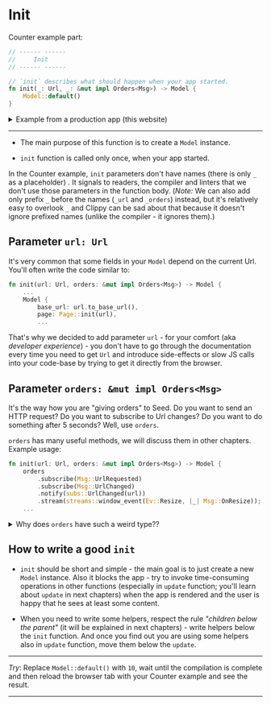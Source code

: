 # Init

Counter example part:

```rust
// ------ ------
//     Init
// ------ ------

// `init` describes what should happen when your app started.
fn init(_: Url, _: &mut impl Orders<Msg>) -> Model {
    Model::default()
}
```

<details>
<summary>Example from a production app (this website)</summary>

```rust
fn init(url: Url, orders: &mut impl Orders<Msg>) -> Model {
    orders.subscribe(Msg::UrlChanged);

    let guides = guide::guides();
    let mut selected_seed_version = DEFAULT_SEED_VERSION;

    Model {
        base_url: url.to_base_url(),
        page: Page::init(url, &guides, &mut selected_seed_version),
        selected_seed_version,
        guide_list_visibility: Hidden,
        menu_visibility: Hidden,
        in_prerendering: is_in_prerendering(),
        guides,
        search_query: String::new(),
        matched_guides: Vec::new(),
        mode: load_config().mode,
    }
}
```

</details>

---

- The main purpose of this function is to create a `Model` instance.

- `init` function is called only once, when your app started.

In the Counter example, `init` parameters don't have names (there is only `_` as a placeholder) . It signals to readers, the compiler and linters that we don't use those parameters in the function body. (_Note:_ We can also add only prefix `_` before the names (`_url` and `_orders`) instead, but it's relatively easy to overlook `_` and Clippy can be sad about that because it doesn't ignore prefixed names (unlike the compiler - it ignores them).)

## Parameter `url: Url`

It's very common that some fields in your `Model` depend on the current Url.
You'll often write the code similar to:
```rust
fn init(url: Url, orders: &mut impl Orders<Msg>) -> Model {
    ...
    Model {
        base_url: url.to_base_url(),
        page: Page::init(url),
        ...
```
That's why we decided to add parameter `url` - for your comfort (aka _developer experience_) - you don't have to go through the documentation every time you need to get `Url` and introduce side-effects or slow JS calls into your code-base by trying to get it directly from the browser.

## Parameter `orders: &mut impl Orders<Msg>`

It's the way how you are "giving orders" to Seed. Do you want to send an HTTP request? Do you want to subscribe to Url changes? Do you want to do something after 5 seconds? Well, use `orders`.

`orders` has many useful methods, we will discuss them in other chapters. Example usage:

```rust
fn init(url: Url, orders: &mut impl Orders<Msg>) -> Model {
    orders
        .subscribe(Msg::UrlRequested)
        .subscribe(Msg::UrlChanged)
        .notify(subs::UrlChanged(url))
        .stream(streams::window_event(Ev::Resize, |_| Msg::OnResize));
    ...
```

<details>
<summary>Why does <code>orders</code> have such a weird type??</summary>

Well, let me explain why it hasn't got a simpler type instead. There are possible options: 

1. Without `&mut`
   - `fn init(_: Url, orders: impl Orders<Msg>) -> Model`
   
   - `orders` contains data like a side-effect queue. So when you call e.g. `orders.perform_cmd(.. fetch ..)` you basically modifies the queue. We can move the queue into a wrapper with [interior mutability](https://doc.rust-lang.org/book/ch15-05-interior-mutability.html#interior-mutability-a-mutable-borrow-to-an-immutable-value), but it isn't idiomatic or explicit enough and it would be slower and more error-prone.


1. Without `<Msg>`
   - `fn init(_: Url, orders: &mut impl Orders) -> Model`
   
   - The compiler and IDEs need help - without it they don't know if our HTTP response handlers return the expected `Msg` type; that we want to send the correct `Msg`; or they can't show you possible options in autocomplete lists.
   
   - We can hide `<Msg>` by some magic provided by [Any](https://doc.rust-lang.org/std/any/), but you are basically trying to remove static types from Rust.. it's not idiomatic of course and very error-prone. Also there will be multiple `Msg`s in your app and each would have its own `orders` - so it makes sense to distinguish them explicitly.

1. Without `impl`
   - `fn init(_: Url, orders: &mut Orders<Msg>) -> Model`

   - `orders` contains a reference to `App` instance - it's required by some `orders` methods and there are some cases when it's useful for users, too. However struct `App` requires multiple type parameters. And we don't want to "leak" them into `orders` - it would look like `orders: &mut Orders<Msg, Model, Vec<Node<Msg>>>`. So `Orders` isn't a specific type but a [trait](https://doc.rust-lang.org/book/ch10-02-traits.html#traits-defining-shared-behavior). And those extra `App` types are hidden in `Orders`'s [associated types](https://doc.rust-lang.org/book/ch19-03-advanced-traits.html#specifying-placeholder-types-in-trait-definitions-with-associated-types) with [impl](https://doc.rust-lang.org/book/ch10-02-traits.html#traits-as-parameters) help. (_Note:_ We can't hide also type parameter for `Msg` because it would cause cumbersome "type acrobatics" in your components.)

</details>

## How to write a good `init`

- `init` should be short and simple - the main goal is to just create a new `Model` instance. Also it blocks the app - try to invoke time-consuming operations in other functions (especially in `update` function; you'll learn about `update` in next chapters) when the app is rendered and the user is happy that he sees at least some content.

- When you need to write some helpers, respect the rule *"children below the parent"* (it will be explained in next chapters) - write helpers below the `init` function. And once you find out you are using some helpers also in `update` function, move them below the `update`.

---

_Try_: Replace `Model::default()` with `10`, wait until the compilation is complete and then reload the browser tab with your Counter example and see the result.

---
